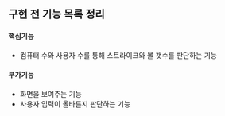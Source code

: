 ## 구현 전 기능 목록 정리
#### 핵심기능
* 컴퓨터 수와 사용자 수를 통해 스트라이크와 볼 갯수를 판단하는 기능

#### 부가기능
* 화면을 보여주는 기능
* 사용자 입력이 올바른지 판단하는 기능
